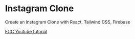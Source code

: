 # Instagram Clone
Create an Instagram Clone with React, Tailwind CSS, Firebase

[FCC Youtube tutorial](https://www.youtube.com/watch?v=mDgEqoQUBgk)
